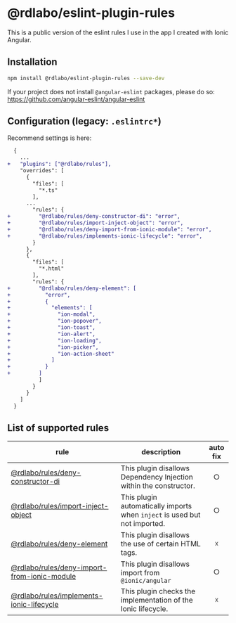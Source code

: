 # @rdlabo/eslint-plugin-rules

This is a public version of the eslint rules I use in the app I created with Ionic Angular.

## Installation

```sh
npm install @rdlabo/eslint-plugin-rules --save-dev
```

If your project does not install `@angular-eslint` packages, please do so: https://github.com/angular-eslint/angular-eslint

## Configuration (legacy: `.eslintrc*`)

Recommend settings is here:

```diff
  {
    ...
+   "plugins": ["@rdlabo/rules"],
    "overrides": [
      {
        "files": [
          "*.ts"
        ],
      ...
        "rules": {
+         "@rdlabo/rules/deny-constructor-di": "error",
+         "@rdlabo/rules/import-inject-object": "error",
+         "@rdlabo/rules/deny-import-from-ionic-module": "error",
+         "@rdlabo/rules/implements-ionic-lifecycle": "error",
        }
      },
      {
        "files": [
          "*.html"
        ],
        "rules": {
+         "@rdlabo/rules/deny-element": [
+           "error",
+           {
+             "elements": [
+               "ion-modal",
+               "ion-popover",
+               "ion-toast",
+               "ion-alert",
+               "ion-loading",
+               "ion-picker",
+               "ion-action-sheet"
+             ]
+           }
+         ]
          ]
        }
      }
    ]
  }
```

## List of supported rules

| rule                                                                                       | description                                                               | auto fix |
| ------------------------------------------------------------------------------------------ | ------------------------------------------------------------------------- | :------: |
| [@rdlabo/rules/deny-constructor-di](docs/rules/deny-constructor-di.md)                     | This plugin disallows Dependency Injection within the constructor.        |    ○     |
| [@rdlabo/rules/import-inject-object](docs/rules/import-inject-object.md)                   | This plugin automatically imports when `inject` is used but not imported. |    ○     |
| [@rdlabo/rules/deny-element](docs/rules/deny-element.md)                                   | This plugin disallows the use of certain HTML tags.                       |    ☓     |
| [@rdlabo/rules/deny-import-from-ionic-module](docs/rules/deny-import-from-ionic-module.md) | This plugin disallows import from `@ionic/angular`                        |    ○     |
| [@rdlabo/rules/implements-ionic-lifecycle](docs/rules/implements-ionic-lifecycle.md)       | This plugin checks the implementation of the Ionic lifecycle.             |    ☓     |
